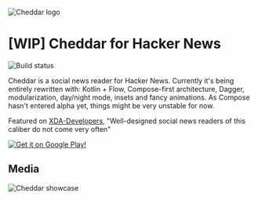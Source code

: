 ![Cheddar logo](https://lh3.googleusercontent.com/lJZubdhJoiyKaH1H-vmdGMAd-c0Nt_KB8YcoQW2XKz3a5WjW0FGPfBlymXVOSwd0rnIi=w300-rw)

# [WIP] Cheddar for Hacker News


![Build status](https://github.com/adrianblancode/Cheddar/workflows/Build/badge.svg)

Cheddar is a social news reader for Hacker News. Currently it's being entirely rewritten with: Kotlin + Flow, Compose-first architecture, Dagger, modularization, day/night mode, insets and fancy animations. As Compose hasn't entered alpha yet, things might be very unstable for now.

Featured on [XDA-Developers](http://www.xda-developers.com/apps-of-the-week-material-facebook-hacker-news-web-making-and-pac-man/), "Well-designed social news readers of this caliber do not come very often"



[![Get it on Google Play!](http://adrianblan.co/images/google-play-badge.png)](https://play.google.com/store/apps/details?id=co.adrianblan.cheddar)

## Media

![Cheddar showcase](https://github.com/adrianblancode/Cheddar/blob/master/media/screen-showcase.gif)
